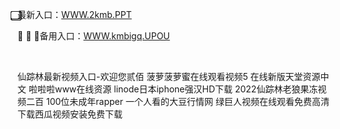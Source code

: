 <p>
	⃣⃣⃣最新入口：<a href="http://www.baidu.com/link?url=6MA2SWnO3Raqke39an_0PUxosM6ZrUGzi1BN9tNnlPW&wd">WWW.2kmb.PPT</a> 
	<p>
		🧨
🧨
🧨备用入口：<a href="http://www.baidu.com/link?url=6MA2SWnO3Raqke39an_0PUxosM6ZrUGzi1BN9tNnlPW&wd">WWW.kmbigq.UPOU</a> 
	</p>
	<p>
		<br />
	</p>
	<p>
		仙踪林最新视频入口-欢迎您贰佰
菠萝菠萝蜜在线观看视频5
在线新版天堂资源中文
啦啦啦www在线资源
linode日本iphone强汉HD下载
2022仙踪林老狼果冻视频二百
100位未成年rapper
一个人看的大豆行情网
绿巨人视频在线观看免费高清
下载西瓜视频安装免费下载
	</p>
